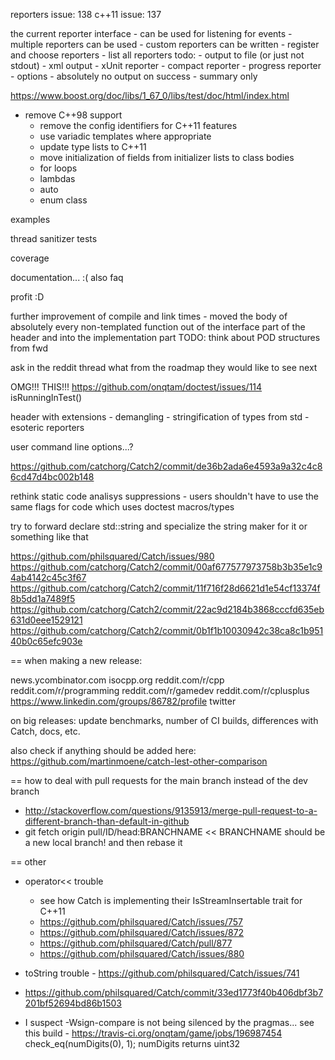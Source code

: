 
reporters issue: 138
c++11 issue: 137


the current reporter interface
    - can be used for listening for events
    - multiple reporters can be used
    - custom reporters can be written
    - register and choose reporters
    - list all reporters
todo:
    - output to file (or just not stdout)
    - xml output
    - xUnit reporter
    - compact reporter
    - progress reporter
    - options
        - absolutely no output on success
        - summary only

https://www.boost.org/doc/libs/1_67_0/libs/test/doc/html/index.html



- remove C++98 support
    - remove the config identifiers for C++11 features
    - use variadic templates where appropriate
    - update type lists to C++11
    - move initialization of fields from initializer lists to class bodies
    - for loops
    - lambdas
    - auto
    - enum class



examples

thread sanitizer tests

coverage

documentation... :(
    also faq

profit :D


further improvement of compile and link times - moved the body of absolutely every non-templated function out of the interface part of the header and into the implementation part
    TODO: think about POD structures from fwd

ask in the reddit thread what from the roadmap they would like to see next



OMG!!! THIS!!!
https://github.com/onqtam/doctest/issues/114
isRunningInTest()



header with extensions
    - demangling
    - stringification of types from std
    - esoteric reporters



user command line options...?

https://github.com/catchorg/Catch2/commit/de36b2ada6e4593a9a32c4c86cd47d4bc002b148

rethink static code analisys suppressions - users shouldn't have to use the same flags for code which uses doctest macros/types

try to forward declare std::string and specialize the string maker for it or something like that

https://github.com/philsquared/Catch/issues/980
https://github.com/catchorg/Catch2/commit/00af677577973758b3b35e1c94ab4142c45c3f67
https://github.com/catchorg/Catch2/commit/11f716f28d6621d1e54cf13374f8b5dd1a7489f5
https://github.com/catchorg/Catch2/commit/22ac9d2184b3868cccfd635eb631d0eee1529121
https://github.com/catchorg/Catch2/commit/0b1f1b10030942c38ca8c1b95140b0c65efc903e

== when making a new release:

news.ycombinator.com
isocpp.org
reddit.com/r/cpp
reddit.com/r/programming
reddit.com/r/gamedev
reddit.com/r/cplusplus
https://www.linkedin.com/groups/86782/profile
twitter

on big releases: update benchmarks, number of CI builds, differences with Catch, docs, etc.

also check if anything should be added here:
https://github.com/martinmoene/catch-lest-other-comparison

== how to deal with pull requests for the main branch instead of the dev branch
- http://stackoverflow.com/questions/9135913/merge-pull-request-to-a-different-branch-than-default-in-github
- git fetch origin pull/ID/head:BRANCHNAME         << BRANCHNAME should be a new local branch! and then rebase it

== other
- operator<< trouble
    - see how Catch is implementing their IsStreamInsertable trait for C++11
    - https://github.com/philsquared/Catch/issues/757
    - https://github.com/philsquared/Catch/issues/872
    - https://github.com/philsquared/Catch/pull/877
    - https://github.com/philsquared/Catch/issues/880
- toString trouble - https://github.com/philsquared/Catch/issues/741
- https://github.com/philsquared/Catch/commit/33ed1773f40b406dbf3b7201bf52694bd86b1503

- I suspect -Wsign-compare is not being silenced by the pragmas...
  see this build - https://travis-ci.org/onqtam/game/jobs/196987454
  check_eq(numDigits(0), 1);     numDigits returns uint32

